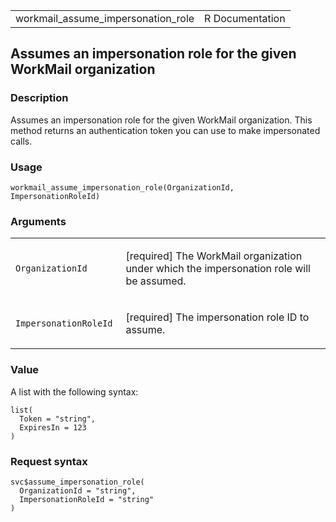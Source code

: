 <table style="width: 100%;">
<tbody>
<tr class="odd">
<td>workmail_assume_impersonation_role</td>
<td style="text-align: right;">R Documentation</td>
</tr>
</tbody>
</table>

## Assumes an impersonation role for the given WorkMail organization

### Description

Assumes an impersonation role for the given WorkMail organization. This
method returns an authentication token you can use to make impersonated
calls.

### Usage

    workmail_assume_impersonation_role(OrganizationId, ImpersonationRoleId)

### Arguments

<table>
<colgroup>
<col style="width: 35%" />
<col style="width: 65%" />
</colgroup>
<tbody>
<tr class="odd">
<td><code
id="workmail_assume_impersonation_role_:_OrganizationId">OrganizationId</code></td>
<td><p>[required] The WorkMail organization under which the
impersonation role will be assumed.</p></td>
</tr>
<tr class="even">
<td><code
id="workmail_assume_impersonation_role_:_ImpersonationRoleId">ImpersonationRoleId</code></td>
<td><p>[required] The impersonation role ID to assume.</p></td>
</tr>
</tbody>
</table>

### Value

A list with the following syntax:

    list(
      Token = "string",
      ExpiresIn = 123
    )

### Request syntax

    svc$assume_impersonation_role(
      OrganizationId = "string",
      ImpersonationRoleId = "string"
    )
